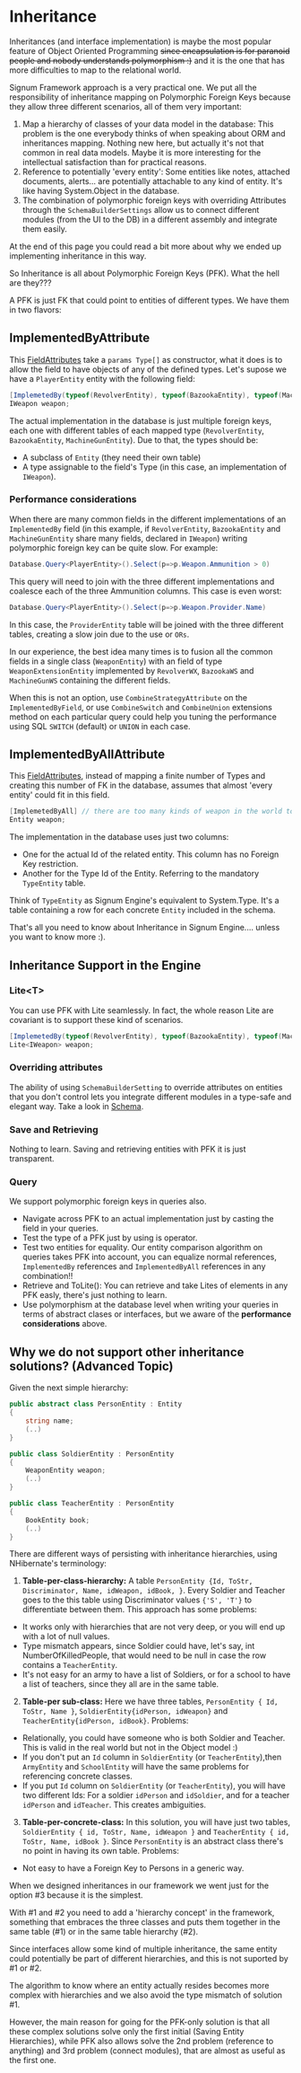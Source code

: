 ﻿# Inheritance

Inheritances (and interface implementation) is maybe the most popular feature of Object Oriented Programming ~~since encapsulation is for paranoid people and nobody understands polymorphism :)~~ and it is the one that has more difficulties to map to the relational world. 

Signum Framework approach is a very practical one. We put all the responsibility of inheritance mapping on Polymorphic Foreign Keys because they allow three different scenarios, all of them very important: 

1. Map a hierarchy of classes of your data model in the database: This problem is the one everybody thinks of when speaking about ORM and inheritances mapping. Nothing new here, but actually it's not that common in real data models. Maybe it is more interesting for the intellectual satisfaction than for practical reasons.
2. Reference to potentially 'every entity': Some entities like notes, attached documents, alerts... are potentially attachable to any kind of entity. It's like having System.Object in the database.
3. The combination of polymorphic foreign keys with overriding Attributes through the `SchemaBuilderSettings` allow us to connect different modules (from the UI to the DB) in a different assembly and integrate them easily. 

At the end of this page you could read a bit more about why we ended up implementing inheritance in this way.

So Inheritance is all about Polymorphic Foreign Keys (PFK). What the hell are they???

A PFK is just FK that could point to entities of different types. We have them in two flavors: 

## ImplementedByAttribute

This [FieldAttributes](FieldAttributes.md) take a `params Type[]` as constructor, what it does is to allow the field to have objects of any of the defined types. Let's supose we have a `PlayerEntity` entity with the following field: 

```C#
[ImplemetedBy(typeof(RevolverEntity), typeof(BazookaEntity), typeof(MachineGunEntity)]
IWeapon weapon;
```

The actual implementation in the database is just multiple foreign keys, each one with different tables of each mapped type (`RevolverEntity`, `BazookaEntity`, `MachineGunEntity`). Due to that, the types should be: 

* A subclass of `Entity` (they need their own table)
* A type assignable to the field's Type (in this case, an implementation of `IWeapon`). 

### Performance considerations 

When there are many common fields in the different implementations of an `ImplementedBy` field  (in this example, if `RevolverEntity`, `BazookaEntity` and `MachineGunEntity` share many fields, declared in `IWeapon`) writing polymorphic foreign key can be quite slow. For example: 

```C#
Database.Query<PlayerEntity>().Select(p=>p.Weapon.Ammunition > 0)
```

This query will need to join with the three different implementations and coalesce each of the three Ammunition columns. This case is even worst: 

```C#
Database.Query<PlayerEntity>().Select(p=>p.Weapon.Provider.Name)
```

In this case, the `ProviderEntity` table will be joined with the three different tables, creating a slow join due to the use or `ORs`. 

In our experience, the best idea many times is to fusion all the common fields in a single class (`WeaponEntity`) with an field of type `WeaponExtensionEntity` implemented by `RevolverWX`, `BazookaWS` and  `MachineGunWS` containing the different fields.

When this is not an option, use `CombineStrategyAttribute` on the `ImplementedByField`, or use `CombineSwitch` and `CombineUnion` extensions method on each particular query could help you tuning the performance using SQL `SWITCH` (default) or `UNION` in each case. 

## ImplementedByAllAttribute
This [FieldAttributes](FieldAttributes.md), instead of mapping a finite number of Types and creating this number of FK in the database, assumes that almost 'every entity' could fit in this field. 

```C#
[ImplemetedByAll] // there are too many kinds of weapon in the world to enumerate it...
Entity weapon;
```

The implementation in the database uses just two columns:

* One for the actual Id of the related entity. This column has no Foreign Key restriction.
* Another for the Type Id of the Entity. Referring to the mandatory `TypeEntity` table. 

Think of `TypeEntity` as Signum Engine's equivalent to System.Type. It's a table containing a row for each concrete `Entity` included in the schema. 

That's all you need to know about Inheritance in Signum Engine.... unless you want to know more :).


## Inheritance Support in the Engine

### Lite\<T>

You can use PFK with Lite<T> seamlessly. In fact, the whole reason Lite<T> are covariant is to support these kind of scenarios. 

```C#
[ImplemetedBy(typeof(RevolverEntity), typeof(BazookaEntity), typeof(MachineGunEntity)]
Lite<IWeapon> weapon;
```

### Overriding attributes
The ability of using `SchemaBuilderSetting` to override attributes on entities that you don't control lets you integrate different modules in a type-safe and elegant way. Take a look in [Schema](../Signum.Engine/Schema.md).

### Save and Retrieving
Nothing to learn. Saving and retrieving entities with PFK it is just transparent.

### Query
We support polymorphic foreign keys in queries also. 

* Navigate across PFK to an actual implementation just by casting the field in your queries.
* Test the type of a PFK just by using is operator.
* Test two entities for equality. Our entity comparison algorithm on queries takes PFK into account, you can equalize normal references, `ImplementedBy` references and `ImplementedByAll` references in any combination!!
* Retrieve and ToLite(): You can retrieve and take Lites of elements in any PFK easly, there's just nothing to learn.
* Use polymorphism at the database level when writing your queries in terms of abstract clases or interfaces, but we aware of the **performance considerations** above. 

## Why we do not support other inheritance solutions? (Advanced Topic)

Given the next simple hierarchy:

```C#
public abstract class PersonEntity : Entity
{
    string name;
    (..)
}

public class SoldierEntity : PersonEntity
{
    WeaponEntity weapon;
    (..)
}

public class TeacherEntity : PersonEntity
{
    BookEntity book; 
    (..)
}

```

There are different ways of persisting with inheritance hierarchies, using NHibernate's terminology:


1. **Table-per-class-hierarchy:** A table `PersonEntity {Id, ToStr, Discriminator, Name, idWeapon, idBook, }`. Every Soldier and Teacher goes to the this table using Discriminator values `{'S', 'T'}` to differentiate between them. This approach has some problems:
 * It works only with hierarchies that are not very deep, or you will end up with a lot of null values.
 * Type mismatch appears, since Soldier could have, let's say, int NumberOfKilledPeople, that would need to be null in case the row contains a `TeacherEntity`.
 * It's not easy for an army to have a list of Soldiers, or for a school to have a list of teachers, since they all are in the same table.
2. **Table-per sub-class:** Here we have three tables, `PersonEntity { Id, ToStr, Name }`, `SoldierEntity{idPerson, idWeapon}` and `TeacherEntity{idPerson, idBook}`. Problems:
 * Relationally, you could have someone who is both Soldier and Teacher. This is valid in the real world but not in the Object model :)
 * If you don't put an `Id` column in `SoldierEntity` (or `TeacherEntity`),then `ArmyEntity` and `SchoolEntity` will have the same problems for referencing concrete classes.
 * If you put `Id` column on `SoldierEntity` (or `TeacherEntity`), you will have two different Ids: For a soldier `idPerson` and `idSoldier`, and for a teacher `idPerson` and `idTeacher`. This creates ambiguities.
3. **Table-per-concrete-class:** In this solution, you will have just two tables, `SoldierEntity { id, ToStr, Name, idWeapon }` and `TeacherEntity { id, ToStr, Name, idBook }`. Since `PersonEntity` is an abstract class there's no point in having its own table. Problems:
 * Not easy to have a Foreign Key to Persons in a generic way.

When we designed inheritances in our framework we went just for the option #3 because it is the simplest.

With #1 and #2 you need to add a 'hierarchy concept' in the framework, something that embraces the three classes and puts them together in the same table (#1) or in the same table hierarchy (#2).

Since interfaces allow some kind of multiple inheritance, the same entity could potentially be part of different hierarchies, and this is not suported by #1 or #2.

The algorithm to know where an entity actually resides becomes more complex with hierarchies and we also avoid the type mismatch of solution #1. 

However, the main reason for going for the PFK-only solution is that all these complex solutions solve only the first initial (Saving Entity Hierarchies), while PFK also allows solve the 2nd problem (reference to anything) and 3rd problem (connect modules), that are almost as useful as the first one.